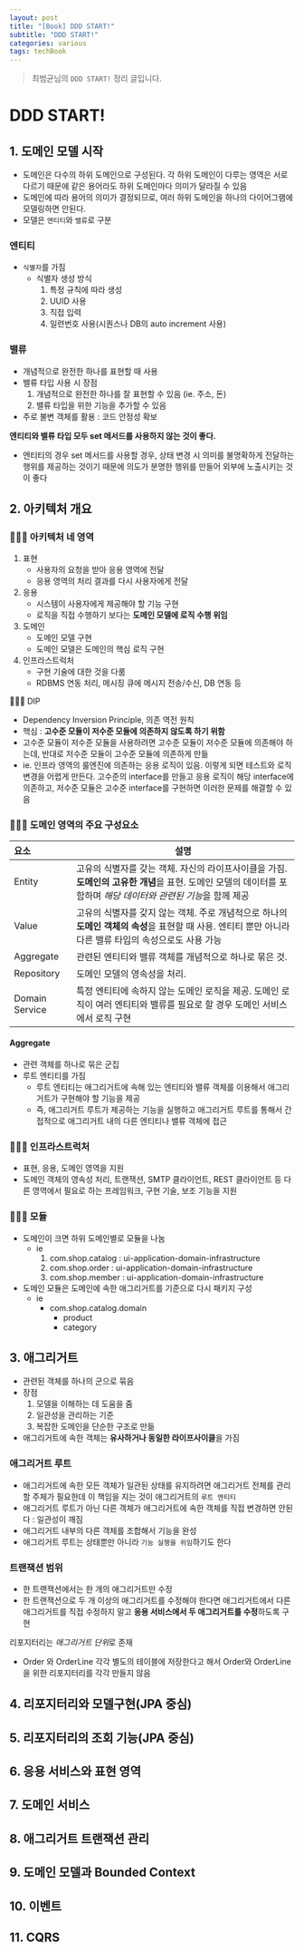 ```yaml
---
layout: post
title: "[Book] DDD START!"
subtitle: "DDD START!"
categories: various
tags: techBook
---
```

> 최범균님의 `DDD START!` 정리 글입니다.

# DDD START!

## 1. 도메인 모델 시작
- 도메인은 다수의 하위 도메인으로 구성된다. 각 하위 도메인이 다루는 영역은 서로 다르기 때문에 같은 용어라도 하위 도메인마다 의미가 달라질 수 있음
- 도메인에 따라 용어의 의미가 결정되므로, 여러 하위 도메인을 하나의 다이어그램에 모델링하면 안된다.
- 모델은 `엔티티`와 `밸류`로 구분

### 엔티티
- `식별자`를 가짐
    + 식별자 생성 방식
        1. 특정 규칙에 따라 생성
        2. UUID 사용
        3. 직접 입력
        4. 일련번호 사용(시퀀스나 DB의 auto increment 사용)

### 밸류
- 개념적으로 완전한 하나를 표현할 때 사용
- 밸류 타입 사용 시 장점
    1. 개념적으로 완전한 하나를 잘 표현할 수 있음 (ie. 주소, 돈)
    2. 밸류 타입을 위한 기능을 추가할 수 있음
- 주로 불변 객체를 활용 : 코드 안정성 확보


**엔티티와 밸류 타입 모두 set 메서드를 사용하지 않는 것이 좋다.**  
- 엔티티의 경우 set 메서드를 사용할 경우, 상태 변경 시 의미를 불명확하게 전달하는 행위를 제공하는 것이기 때문에 의도가 분명한 행위를 만들어 외부에 노출시키는 것이 좋다

## 2. 아키텍처 개요
### 🧑🏻‍💻 아키텍처 네 영역
1. 표현
    + 사용자의 요청을 받아 응용 영역에 전달
    + 응용 영역의 처리 결과를 다시 사용자에게 전달
2. 응용
    + 시스템이 사용자에게 제공해야 할 기능 구현
    + 로직을 직접 수행하기 보다는 **도메인 모델에 로직 수행 위임**
3. 도메인
    + 도메인 모델 구현
    + 도메인 모델은 도메인의 핵심 로직 구현
4. 인프라스트럭처
    + 구현 기술에 대한 것을 다룸
    + RDBMS 연동 처리, 메시징 큐에 메시지 전송/수신, DB 연동 등

🧑🏻‍💻 DIP  
+ Dependency Inversion Principle, 의존 역전 원칙
+ 핵심 : **고수준 모듈이 저수준 모듈에 의존하지 않도록 하기 위함**
+ 고수준 모듈이 저수준 모듈을 사용하려면 고수준 모듈이 저수준 모듈에 의존해야 하는데, 반대로 저수준 모듈이 고수준 모듈에 의존하게 만듦
+ ie. 인프라 영역의 룰엔진에 의존하는 응용 로직이 있음. 이렇게 되면 테스트와 로직 변경을 어렵게 만든다. 고수준의 interface를 만들고 응용 로직이 해당 interface에 의존하고, 저수준 모듈은 고수준 interface를 구현하면 이러한 문제를 해결할 수 있음

### 🧑🏻‍💻 도메인 영역의 주요 구성요소

|요소|설명|
|:--|--|
|Entity|고유의 식별자를 갖는 객체. 자신의 라이프사이클을 가짐. **도메인의 고유한 개념**을 표현. 도메인 모델의 데이터를 포함하며 *해당 데이터와 관련된 기능*을 함께 제공|
|Value|고유의 식별자를 갖지 않는 객체. 주로 개념적으로 하나의 **도메인 객체의 속성**을 표현할 때 사용. 엔티티 뿐만 아니라 다른 밸류 타입의 속성으로도 사용 가능|
|Aggregate|관련된 엔티티와 밸류 객체를 개념적으로 하나로 묶은 것.|
|Repository|도메인 모델의 영속성을 처리.|
|Domain Service|특정 엔티티에 속하지 않는 도메인 로직을 제공. 도메인 로직이 여러 엔티티와 밸류를 필요로 할 경우 도메인 서비스에서 로직 구현|

#### Aggregate
- 관련 객체를 하나로 묶은 군집
- 루트 엔티티를 가짐
    + 루트 엔티티는 애그리거트에 속해 있는 엔티티와 밸류 객체를 이용해서 애그리거트가 구현해야 할 기능을 제공
    + 즉, 애그리거트 루트가 제공하는 기능을 실행하고 애그리거트 루트를 통해서 간접적으로 애그리거트 내의 다른 엔티티나 밸류 객체에 접근

### 🧑🏻‍💻 인프라스트럭처
- 표현, 응용, 도메인 영역을 지원
- 도메인 객체의 영속성 처리, 트랜잭션, SMTP 클라이언트, REST 클라이언트 등 다른 영역에서 필요로 하는 프레임워크, 구현 기술, 보조 기능을 지원
### 🧑🏻‍💻 모듈
- 도메인이 크면 하위 도메인별로 모듈을 나눔
    + ie
        1. com.shop.catalog : ui-application-domain-infrastructure
        1. com.shop.order : ui-application-domain-infrastructure
        1. com.shop.member : ui-application-domain-infrastructure
- 도메인 모듈은 도메인에 속한 애그리거트를 기준으로 다시 패키지 구성
    - ie
        + com.shop.catalog.domain
            * product
            * category


## 3. 애그리거트
- 관련된 객체를 하나의 군으로 묶음
- 장점
    1. 모델을 이해하는 데 도움을 줌
    2. 일관성을 관리하는 기준
    3. 복잡한 도메인을 단순한 구조로 만듦
- 애그리거트에 속한 객체는 **유사하거나 동일한 라이프사이클**을 가짐

### 애그리거트 루트
- 애그리거트에 속한 모든 객체가 일관된 상태를 유지하려면 애그리거트 전체를 관리할 주체가 필요한데 이 책임을 지는 것이 애그리거트의 `루트 엔티티`
- 애그리거트 루트가 아닌 다른 객체가 애그리거트에 속한 객체를 직접 변경하면 안된다 : 일관성이 깨짐
- 애그리거트 내부의 다른 객체를 조합해서 기능을 완성
- 애그리거트 루트는 상태뿐만 아니라 `기능 실행을 위임`하기도 한다

### 트랜잭션 범위
- 한 트랜잭션에서는 한 개의 애그리거트만 수정
- 한 트랜잭션으로 두 개 이상의 애그리거트를 수정해야 한다면 애그리거트에서 다른 애그리거트를 직접 수정하지 말고 **응용 서비스에서 두 애그리거트를 수정**하도록 구현

리포지터리는 *애그리거트 단위*로 존재  
- Order 와 OrderLine 각각 별도의 테이블에 저장한다고 해서 Order와 OrderLine을 위한 리포지터리를 각각 만들지 않음

## 4. 리포지터리와 모델구현(JPA 중심)

## 5. 리포지터리의 조회 기능(JPA 중심)

## 6. 응용 서비스와 표현 영역

## 7. 도메인 서비스

## 8. 애그리거트 트랜잭션 관리

## 9. 도메인 모델과 Bounded Context

## 10. 이벤트

## 11. CQRS